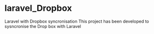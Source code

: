 # laravel_Dropbox
Laravel with Dropbox syncronisation
This project has been developed to sysncronise the Drop box with Laravel

